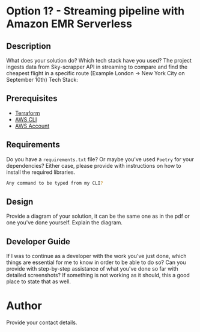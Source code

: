 # Option 1? - Streaming pipeline with Amazon EMR Serverless
## Description
What does your solution do? Which tech stack have you used?
The project ingests data from Sky-scrapper API in streaming to compare and find the cheapest flight in a specific route (Example London -> New York City on September 10th) 
Tech Stack: 

## Prerequisites

- [Terraform](https://www.terraform.io/downloads.html)
- [AWS CLI](https://docs.aws.amazon.com/cli/latest/userguide/cli-chap-install.html)
- [AWS Account](https://aws.amazon.com/premiumsupport/knowledge-center/create-and-activate-aws-account/)

## Requirements
Do you have a `requirements.txt` file? Or maybe you've used `Poetry` for your dependencies? Either case, please provide with instructions on how to install the required libraries.

```bash
Any command to be typed from my CLI?
```

## Design
Provide a diagram of your solution, it can be the same one as in the pdf or one you've done yourself. Explain the diagram.

## Developer Guide
If I was to continue as a developer with the work you've just done, which things are essential for me to know in order to be able to do so?
Can you provide with step-by-step assistance of what you've done so far with detailed screenshots? If something is not working as it should, this a good place to state that as well.


# Author
Provide your contact details.
